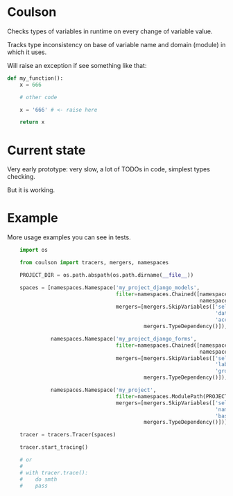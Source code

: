 # Coulson

Checks types of variables in runtime on every change of variable value.

Tracks type inconsistency on base of variable name and domain (module) in which it uses.

Will raise an exception if see something like that:

``` python
def my_function():
	x = 666

	# other code

	x = '666' # <- raise here

	return x
```

# Current state

Very early prototype: very slow, a lot of TODOs in code, simplest types checking.

But it is working.

# Example

More usage examples you can see in tests.

``` python
	import os

    from coulson import tracers, mergers, namespaces

	PROJECT_DIR = os.path.abspath(os.path.dirname(__file__))

    spaces = [namespaces.Namespace('my_project_django_models',
                                   filter=namespaces.Chained([namespaces.ModulePath(PROJECT_DIR),
                                                              namespaces.ModulePathRE(r'models\.py')]),
                                   mergers=[mergers.SkipVariables(['self',
                                                                   'data',
                                                                   'account']),
                                            mergers.TypeDependency()]),

              namespaces.Namespace('my_project_django_forms',
                                   filter=namespaces.Chained([namespaces.ModulePath(PROJECT_DIR),
                                                              namespaces.ModulePathRE(r'forms\.py')]),
                                   mergers=[mergers.SkipVariables(['self',
                                                                   'label',
                                                                   'group']),
                                            mergers.TypeDependency()]),

              namespaces.Namespace('my_project',
                                   filter=namespaces.ModulePath(PROJECT_DIR),
                                   mergers=[mergers.SkipVariables(['self',
                                                                   'name',
                                                                   'base_value']),
                                            mergers.TypeDependency()])]

    tracer = tracers.Tracer(spaces)

    tracer.start_tracing()

    # or
    #
    # with tracer.trace():
    #    do smth
    #    pass
```
